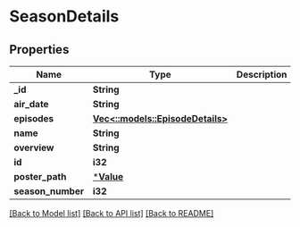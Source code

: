 # SeasonDetails

## Properties

Name | Type | Description | Notes
------------ | ------------- | ------------- | -------------
**_id** | **String** |  | [optional] 
**air_date** | **String** |  | [optional] 
**episodes** | [**Vec<::models::EpisodeDetails>**](episode-details.md) |  | [optional] 
**name** | **String** |  | [optional] 
**overview** | **String** |  | [optional] 
**id** | **i32** |  | [optional] 
**poster_path** | [***Value**](.md) |  | [optional] 
**season_number** | **i32** |  | [optional] 

[[Back to Model list]](../README.md#documentation-for-models) [[Back to API list]](../README.md#documentation-for-api-endpoints) [[Back to README]](../README.md)


